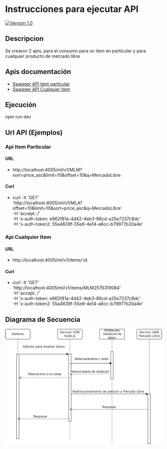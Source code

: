 # Instrucciones para ejecutar API

  [![Version 1.0](https://img.shields.io/badge/version-1.0-blue)](http://localhost:4005/api/v1/docs)



  ## Descripcion
  Se crearon 2 apis, para el consumo para un item en particular y para cualquier producto de mercado libre

  ## Apis documentación

  * [Swagger API item particular](http://localhost:4005/api/v1/docs/#/User%20Controller/get_ml_v1_items__id_)
  * [Swagger API Cualquier item](http://localhost:4005/api/v1/docs/#/User%20Controller/get_ml_v1__site_)

  ## Ejecución

  npm run dev

  ## Url API (Ejemplos)

### Api Item Particular
#### URL
* http://localhost:4005/ml/v1/MLM?sort=price_asc&limit=10&offset=10&q=MercadoLibre
#### Curl
* curl -X 'GET' \
  'http://localhost:4005/ml/v1/MLA?offset=10&limit=10&sort=price_asc&q=MercadoLibre' \
  -H 'accept: */*' \
  -H 'x-auth-token: e962f81a-4d42-4eb3-86cd-a25e7237c8dc' \
  -H 'x-auth-token2: 55a4639f-55e8-4e14-a6cc-b79977b20a4e'

### Api Cualquier Item
#### URL
* http://localhost:4005/ml/v1/items/:id
#### Curl
* curl -X 'GET' \
  'http://localhost:4005/ml/v1/items/MLM2576319084' \
  -H 'accept: */*' \
  -H 'x-auth-token: e962f81a-4d42-4eb3-86cd-a25e7237c8dc' \
  -H 'x-auth-token2: 55a4639f-55e8-4e14-a6cc-b79977b20a4e'


## Diagrama de Secuencia
<img src="./Secuencia_MercadoLibre.jpg" width="700">